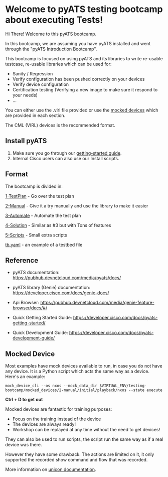 # Welcome to pyATS testing bootcamp about executing Tests!

Hi There! Welcome to this pyATS bootcamp.

In this bootcamp, we are assuming you have pyATS installed and went
through the "pyATS Introduction Bootcamp".

This bootcamp is focused on using pyATS and its libraries to write
re-usable testcase, re-usable libraries which can be used for:

* Sanity / Regression
* Verify configuration has been pushed correctly on your devices
* Verify device configuration
* Certification testing (Verifying a new image to make sure it respond to your needs)
* ...

You can either use the .virl file provided or use the [mocked
devices](mocked-device) which are provided in each section.

The CML (VIRL) devices is the recommended format.

## Install pyATS

1. Make sure you go through our [getting-started guide](https://developer.cisco.com/docs/pyats-getting-started/).
2. Internal Cisco users can also use our Install scripts.

## Format

The bootcamp is divided in:

[1-TestPlan](1-TestPlan/) - Go over the test plan

[2-Manual](2-Manual/) - Give it a try manually and use the library to make it easier

[3-Automate](3-Automate/) - Automate the test plan

[4-Solution](4-Solutions/) - Similar as #3 but with Tons of features

[5-Scripts](5-Scripts/) - Small extra scripts

[tb.yaml](tb.yaml) - an example of a testbed file


## Reference

* pyATS documentation: https://pubhub.devnetcloud.com/media/pyats/docs/
* pyATS library (Genie) documentation: https://developer.cisco.com/docs/genie-docs/
* Api Browser: https://pubhub.devnetcloud.com/media/genie-feature-browser/docs/#/

* Quick Getting Started Guide: https://developer.cisco.com/docs/pyats-getting-started/
* Quick Development Guide: https://developer.cisco.com/docs/pyats-development-guide/


## Mocked Device

Most examples have mock devices available to run, in case you do not have any
device. It is a Python script which acts the same way as a device. Here's an
example:

```
mock_device_cli --os nxos --mock_data_dir $VIRTUAL_ENV/testing-bootcamp/mocked_devices/2-manual/initial/playback/nxos --state execute
```

**Ctrl + D to get out**

Mocked devices are fantastic for training purposes:

* Focus on the training instead of the device
* The devices are always ready!
* Workshop can be replayed at any time without the need to get devices!

They can also be used to run scripts, the script run the same way as if a real
device was there.

However they have some drawback. The actions are limited on it, it only
supported the recorded show command and flow that was recorded.

More information on [unicon documentation](https://pubhub.devnetcloud.com/media/unicon/docs/playback/index.html).
